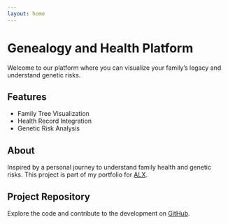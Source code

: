 ```yaml
---
layout: home
---
```


# Genealogy and Health Platform

Welcome to our platform where you can visualize your family’s legacy and understand genetic risks.

## Features
- Family Tree Visualization
- Health Record Integration
- Genetic Risk Analysis

## About
Inspired by a personal journey to understand family health and genetic risks. This project is part of my portfolio for [ALX](https://your-portfolio-link.com).

## Project Repository
Explore the code and contribute to the development on [GitHub](https://github.com/martin-mwenda/genealogy-health-platform).

